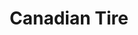 ---
title: "Canadian Tire"
url: /castlegar/canadian-tire-columbia-avenue/
shop: department store
---